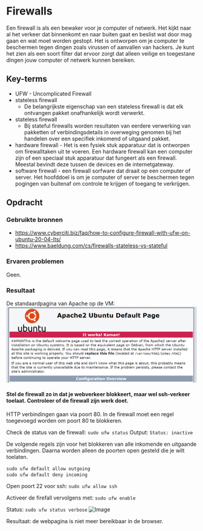 # Firewalls
Een firewall is als een bewaker voor je computer of netwerk. Het kijkt naar al het verkeer dat binnenkomt en naar buiten gaat en beslist wat door mag gaan en wat moet worden gestopt. Het is ontworpen om je computer te beschermen tegen dingen zoals virussen of aanvallen van hackers. Je kunt het zien als een soort filter dat ervoor zorgt dat alleen veilige en toegestane dingen jouw computer of netwerk kunnen bereiken.

## Key-terms
- UFW - Uncomplicated Firewall
- stateless firewall
   - De belangrijkste eigenschap van een stateless firewall is dat elk ontvangen pakket onafhankelijk wordt verwerkt. 
- stateless firewall
    - Bij stateful firewalls worden resultaten van eerdere verwerking van pakketten of verbindingsdetails in overweging genomen bij het handelen over een specifiek inkomend of uitgaand pakket.
- hardware firewall - Het is een fysiek stuk apparatuur dat is ontworpen om firewalltaken uit te voeren. Een hardware firewall kan een computer zijn of een speciaal stuk apparatuur dat fungeert als een firewall.  Meestal bevindt deze tussen de devices en de internetgateway.
- software firewall - een firewall sorfware dat draait op een computer of server. Het hoofddoel is om je computer of server te beschermen tegen pogingen van buitenaf om controle te krijgen of toegang te verkrijgen.

## Opdracht
### Gebruikte bronnen
- https://www.cyberciti.biz/faq/how-to-configure-firewall-with-ufw-on-ubuntu-20-04-lts/
- https://www.baeldung.com/cs/firewalls-stateless-vs-stateful

### Ervaren problemen
Geen.

### Resultaat
De standaardpagina van Apache op de VM:
![Image](https://github.com/techgrounds/techgrounds-kaman/blob/main/00_includes/SEC-02_screen01.png)


#### Stel de firewall zo in dat je webverkeer blokkeert, maar wel ssh-verkeer toelaat. Controleer of de firewall zijn werk doet.

HTTP verbindingen gaan via poort 80. In de firewall moet een regel toegevoegd worden om poort 80 te blokkeren.

Check de status van de firewall:
`sudo ufw status`
Output:
`Status: inactive`

De volgende regels zijn voor het blokkeren van alle inkomende en uitgaande verbindingen. Daarna worden alleen de poorten open gesteld die je wilt toelaten.
```
sudo ufw default allow outgoing
sudo ufw default deny incoming
```

Open poort 22 voor ssh:
```sudo ufw allow ssh```


Activeer de firefall vervolgens met:
`sudo ufw enable`


Status: `sudo ufw status verbose` 
![Image](https://github.com/techgrounds/techgrounds-kaman/blob/main/00_includes/SEC-02_screen02.png)


Resultaat: de webpagina is niet meer bereikbaar in de browser.
